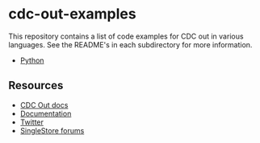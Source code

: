# cdc-out-examples

This repository contains a list of code examples for CDC out in various languages.
See the README's in each subdirectory for more information.

* [Python](./python/README.md)

## Resources

* [CDC Out docs](https://docs.singlestore.com)
* [Documentation](https://docs.singlestore.com)
* [Twitter](https://twitter.com/SingleStoreDevs)
* [SingleStore forums](https://www.singlestore.com/forum)
